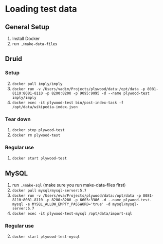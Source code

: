 # Loading test data
## General Setup
1. Install Docker
1. run `./make-data-files`

## Druid

### Setup

2. `docker pull imply/imply`
2. `docker run -v /Users/vadim/Projects/plywood/data:/opt/data -p 8081-8110:8081-8110 -p 8200:8200 -p 9095:9095 -d --name plywood-test imply/imply`
2. `docker exec -it plywood-test bin/post-index-task -f /opt/data/wikipedia-index.json`

### Tear down

1. `docker stop plywood-test`
2. `docker rm plywood-test`

### Regular use

1. `docker start plywood-test`

## MySQL

1. run `./make-sql` (make sure you run make-data-files first)
1. `docker pull mysql/mysql-server:5.7`
2. `docker run -v /Users/eva/Projects/plywood/data:/opt/data -p 8081-8110:8081-8110 -p 8200:8200 -p 6603:3306 -d --name plywood-test-mysql -e MYSQL_ALLOW_EMPTY_PASSWORD='true' -d mysql/mysql-server:5.7`
3. `docker exec -it plywood-test-mysql /opt/data/import-sql`

### Regular use
2. `docker start plywood-test-mysql`

